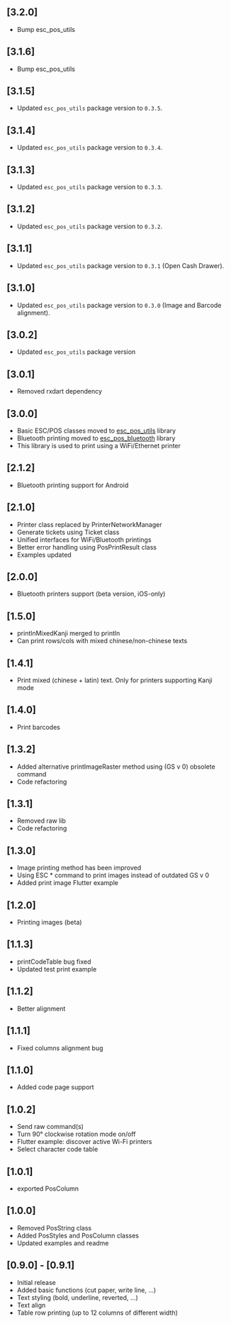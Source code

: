 ## [3.2.0]
* Bump esc_pos_utils


## [3.1.6]
* Bump esc_pos_utils


## [3.1.5]
* Updated `esc_pos_utils` package version to `0.3.5`.


## [3.1.4]
* Updated `esc_pos_utils` package version to `0.3.4`.


## [3.1.3]
* Updated `esc_pos_utils` package version to `0.3.3`.


## [3.1.2]
* Updated `esc_pos_utils` package version to `0.3.2`.


## [3.1.1]
* Updated `esc_pos_utils` package version to `0.3.1` (Open Cash Drawer). 


## [3.1.0]
* Updated `esc_pos_utils` package version to `0.3.0` (Image and Barcode alignment). 


## [3.0.2]
* Updated `esc_pos_utils` package version


## [3.0.1]
* Removed rxdart dependency


## [3.0.0]
* Basic ESC/POS classes moved to [esc_pos_utils](https://github.com/andrey-ushakov/esc_pos_utils) library
* Bluetooth printing moved to [esc_pos_bluetooth](https://github.com/andrey-ushakov/esc_pos_bluetooth) library
* This library is used to print using a WiFi/Ethernet printer


## [2.1.2]
* Bluetooth printing support for Android


## [2.1.0]
* Printer class replaced by PrinterNetworkManager
* Generate tickets using Ticket class
* Unified interfaces for WiFi/Bluetooth printings
* Better error handling using PosPrintResult class
* Examples updated


## [2.0.0]
* Bluetooth printers support (beta version, iOS-only)


## [1.5.0]
* printlnMixedKanji merged to println
* Can print rows/cols with mixed chinese/non-chinese texts


## [1.4.1]
* Print mixed (chinese + latin) text. Only for printers supporting Kanji mode


## [1.4.0]
* Print barcodes


## [1.3.2]
* Added alternative printImageRaster method using (GS v 0) obsolete command
* Code refactoring


## [1.3.1]
* Removed raw lib
* Code refactoring


## [1.3.0]
* Image printing method has been improved
* Using ESC * command to print images instead of outdated GS v 0
* Added print image Flutter example


## [1.2.0]
* Printing images (beta)
  

## [1.1.3]
* printCodeTable bug fixed
* Updated test print example 


## [1.1.2]
* Better alignment


## [1.1.1]
* Fixed columns alignment bug


## [1.1.0]
* Added code page support


## [1.0.2]
* Send raw command(s)
* Turn 90° clockwise rotation mode on/off
* Flutter example: discover active Wi-Fi printers
* Select character code table


## [1.0.1]
* exported PosColumn


## [1.0.0]
* Removed PosString class
* Added PosStyles and PosColumn classes
* Updated examples and readme


## [0.9.0] - [0.9.1]
* Initial release
* Added basic functions (cut paper, write line, ...)
* Text styling (bold, underline, reverted, ...)
* Text align
* Table row printing (up to 12 columns of different width)